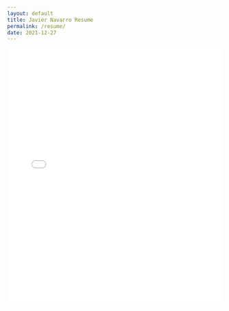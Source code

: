 ```yaml
---
layout: default
title: Javier Navarro Resume
permalink: /resume/
date: 2021-12-27
---
```


<embed src="/files/resume.pdf#toolbar=0&navpanes=0" type="application/pdf" width="100%" height="600px"/>

